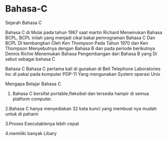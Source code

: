# Bahasa-C


Sejarah Bahasa C

Bahasa C di Mulai pada tahun 1967 saat martin Richard Menemukan Bahasa BCPL, BCPL inilah yang menjadi cikal bakal pemrograman Bahasa C
Dan BCPL DI kembangkan Oleh Ken Thompson Pada Tahun 1970 dan Ken Thompson Menyebutnya dengan Bahasa B  dan pada periode berikutnya Dennis Richie Menemukan Bahasa Pengembangan dari Bahasa B yang Di sebut sebagai bahasa C

Bahasa C
Bahasa C pertama kali di gunakan di Bell Telephone Laboratories Inc di pakai pada komputer PDP-11 Yang mengunakan System operasi Unix

Mengapa Belajar Bahasa C

1. Bahasa C bersifat portable,fleksibel dan tersedia hampir di semua platform computer.

2.Bahasa C hanya menyediakan 32 kata kunci yang membuat nya mudah untuk di pahami

3.Proses Executablenya lebih cepat
 
4.memiliki banyak Libary
